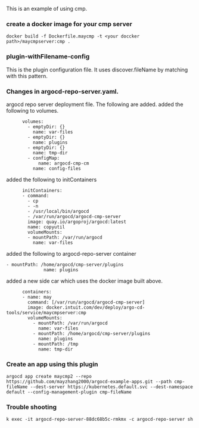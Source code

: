 This is an example of using cmp.

### create a docker image for your cmp server
```
docker build -f Dockerfile.maycmp -t <your doccker path>/maycmpserver:cmp .
```

### plugin-withFilename-config
This is the plugin configuration file. It uses discover.fileName by matching with this pattern.

### Changes in argocd-repo-server.yaml.
argocd repo server deployment file. The following are added.
added the following to volumes.
```
      volumes:
        - emptyDir: {}
          name: var-files
        - emptyDir: {}
          name: plugins
        - emptyDir: {}
          name: tmp-dir
        - configMap:
            name: argocd-cmp-cm
          name: config-files
```
added the following to initContainers
```
      initContainers:
      - command:
        - cp
        - -n
        - /usr/local/bin/argocd
        - /var/run/argocd/argocd-cmp-server
        image: quay.io/argoproj/argocd:latest
        name: copyutil
        volumeMounts:
        - mountPath: /var/run/argocd
          name: var-files
```
added the following to argocd-repo-server container
```
- mountPath: /home/argocd/cmp-server/plugins
              name: plugins
```
added a new side car which uses the docker image built above.
```
      containers:
      - name: may
        command: [/var/run/argocd/argocd-cmp-server]
        image: docker.intuit.com/dev/deploy/argo-cd-tools/service/maycmpserver:cmp
        volumeMounts:
          - mountPath: /var/run/argocd
            name: var-files
          - mountPath: /home/argocd/cmp-server/plugins
            name: plugins
          - mountPath: /tmp
            name: tmp-dir
```

### Create an app using this plugin
```
argocd app create maycmp2 --repo https://github.com/mayzhang2000/argocd-example-apps.git --path cmp-fileName --dest-server https://kubernetes.default.svc --dest-namespace default --config-management-plugin cmp-fileName
```
### Trouble shooting
```	
k exec -it argocd-repo-server-88dc68b5c-rmkmx -c argocd-repo-server sh
```
